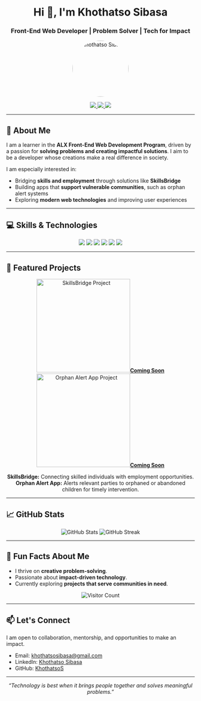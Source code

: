<!--
  GitHub Profile README for Khothatso Sibasa
  Front-End Web Developer | Problem Solver | Impact-Focused Developer
-->

<h1 align="center">Hi 👋, I'm Khothatso Sibasa</h1>
<h3 align="center">Front-End Web Developer | Problem Solver | Tech for Impact</h3>

<p align="center">
  <img src="https://avatars.githubusercontent.com/u/211488278?s=400&u=a125320a5d6b16eef279d9aaafb0a5e3b0718707&v=4" alt="Khothatso Sibasa" width="150" style="border-radius:50%">
</p>

<p align="center">
  <a href="https://www.linkedin.com/in/khothatso-sibasa-va/">
    <img src="https://img.shields.io/badge/LinkedIn-0077B5?style=for-the-badge&logo=linkedin&logoColor=white">
  </a>
  <a href="mailto:khothatsosibasa@gmail.com">
    <img src="https://img.shields.io/badge/Email-D14836?style=for-the-badge&logo=gmail&logoColor=white">
  </a>
  <a href="https://github.com/KhothatsoS">
    <img src="https://img.shields.io/badge/GitHub-181717?style=for-the-badge&logo=github&logoColor=white">
  </a>
</p>

---

## 🌱 About Me
I am a learner in the **ALX Front-End Web Development Program**, driven by a passion for **solving problems and creating impactful solutions**. I aim to be a developer whose creations make a real difference in society.  

I am especially interested in:  
- Bridging **skills and employment** through solutions like **SkillsBridge**  
- Building apps that **support vulnerable communities**, such as orphan alert systems  
- Exploring **modern web technologies** and improving user experiences  

---

## 💻 Skills & Technologies

<p align="center">
  <img src="https://img.shields.io/badge/HTML5-E34F26?style=for-the-badge&logo=html5&logoColor=white">
  <img src="https://img.shields.io/badge/CSS3-1572B6?style=for-the-badge&logo=css3&logoColor=white">
  <img src="https://img.shields.io/badge/JavaScript-F7DF1E?style=for-the-badge&logo=javascript&logoColor=black">
  <img src="https://img.shields.io/badge/React-61DAFB?style=for-the-badge&logo=react&logoColor=black">
  <img src="https://img.shields.io/badge/Tailwind-06B6D4?style=for-the-badge&logo=tailwind-css&logoColor=white">
  <img src="https://img.shields.io/badge/Git-F05032?style=for-the-badge&logo=git&logoColor=white">
</p>

---

## 🚀 Featured Projects

<p align="center">
  <a href="https://github.com/KhothatsoS/SkillsBridge">
    <img src="https://via.placeholder.com/250x150" width="250" alt="SkillsBridge Project"><strong>Coming Soon</strong>
  </a>
  <a href="https://github.com/KhothatsoS/Orphan-Alert-App">
    <img src="https://via.placeholder.com/250x150" width="250" alt="Orphan Alert App Project"><strong>Coming Soon</strong>
  </a>
</p>

<p align="center">
  <b>SkillsBridge:</b> Connecting skilled individuals with employment opportunities.<br>
  <b>Orphan Alert App:</b> Alerts relevant parties to orphaned or abandoned children for timely intervention.
</p>

---

## 📈 GitHub Stats
<p align="center">
  <img src="https://github-readme-stats.vercel.app/api?username=KhothatsoS&show_icons=true&theme=radical" alt="GitHub Stats">
  <img src="https://github-readme-streak-stats.herokuapp.com/?user=KhothatsoS&theme=radical" alt="GitHub Streak">
</p>

---

## 🌟 Fun Facts About Me
- I thrive on **creative problem-solving**.  
- Passionate about **impact-driven technology**.  
- Currently exploring **projects that serve communities in need**.  

<p align="center">
  <img src="https://visitor-badge.glitch.me/badge?page_id=KhothatsoS.profile" alt="Visitor Count">
</p>

---

## 📫 Let's Connect
I am open to collaboration, mentorship, and opportunities to make an impact.  

- Email: khothatsosibasa@gmail.com  
- LinkedIn: [Khothatso Sibasa](https://www.linkedin.com/in/khothatso-sibasa-va/)  
- GitHub: [KhothatsoS](https://github.com/KhothatsoS)  

---

<p align="center">
  <i>“Technology is best when it brings people together and solves meaningful problems.”</i>
</p>
